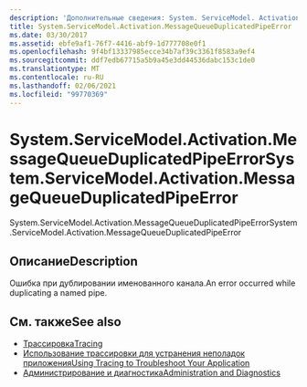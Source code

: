 ```yaml
---
description: 'Дополнительные сведения: System. ServiceModel. Activation. Мессажекуеуедупликатедпипиррор'
title: System.ServiceModel.Activation.MessageQueueDuplicatedPipeError
ms.date: 03/30/2017
ms.assetid: ebfe9af1-76f7-4416-abf9-1d777708e0f1
ms.openlocfilehash: 9f4bf13337985ecce34b7af39c3361f8583a9ef4
ms.sourcegitcommit: ddf7edb67715a5b9a45e3dd44536dabc153c1de0
ms.translationtype: MT
ms.contentlocale: ru-RU
ms.lasthandoff: 02/06/2021
ms.locfileid: "99770369"
---
```

# <a name="systemservicemodelactivationmessagequeueduplicatedpipeerror"></a><span data-ttu-id="debc5-103">System.ServiceModel.Activation.MessageQueueDuplicatedPipeError</span><span class="sxs-lookup"><span data-stu-id="debc5-103">System.ServiceModel.Activation.MessageQueueDuplicatedPipeError</span></span>

<span data-ttu-id="debc5-104">System.ServiceModel.Activation.MessageQueueDuplicatedPipeError</span><span class="sxs-lookup"><span data-stu-id="debc5-104">System.ServiceModel.Activation.MessageQueueDuplicatedPipeError</span></span>  
  
## <a name="description"></a><span data-ttu-id="debc5-105">Описание</span><span class="sxs-lookup"><span data-stu-id="debc5-105">Description</span></span>  

 <span data-ttu-id="debc5-106">Ошибка при дублировании именованного канала.</span><span class="sxs-lookup"><span data-stu-id="debc5-106">An error occurred while duplicating a named pipe.</span></span>  
  
## <a name="see-also"></a><span data-ttu-id="debc5-107">См. также</span><span class="sxs-lookup"><span data-stu-id="debc5-107">See also</span></span>

- [<span data-ttu-id="debc5-108">Трассировка</span><span class="sxs-lookup"><span data-stu-id="debc5-108">Tracing</span></span>](index.md)
- [<span data-ttu-id="debc5-109">Использование трассировки для устранения неполадок приложения</span><span class="sxs-lookup"><span data-stu-id="debc5-109">Using Tracing to Troubleshoot Your Application</span></span>](using-tracing-to-troubleshoot-your-application.md)
- [<span data-ttu-id="debc5-110">Администрирование и диагностика</span><span class="sxs-lookup"><span data-stu-id="debc5-110">Administration and Diagnostics</span></span>](../index.md)
